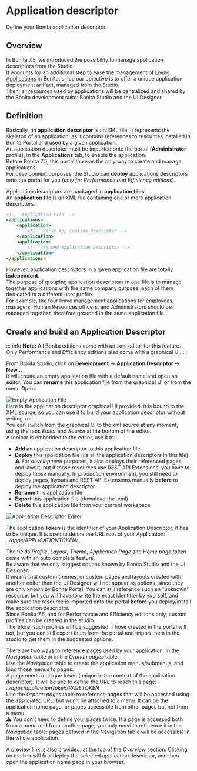 # Application descriptor
Define your Bonita application descriptor.


## Overview

In Bonita 7.5, we introduced the possibility to manage application descriptors from the Studio.  
It accounts for an additional step to ease the management of [Living Applications](applications.md) in Bonita, since our objective is to offer a unique application deployment artifact, managed from the Studio.  
Then, all resources used by applications will be centralized and shared by the Bonita development suite: Bonita Studio and the UI Designer.  

## Definition 

Basically, an **application descriptor** is an XML file. It represents the skeleton of an application, as it contains references to resources installed in Bonita Portal and used by a given application.  
An application descriptor must be imported onto the portal (**Administrator** profile), in the **Applications** tab, to enable the application.  
Before Bonita 7.5, this portal tab was the only way to create and manage applications.  
For development purposes, the Studio can **deploy** applications descriptors onto the portal for you (_only for Performance and Efficiency editions_).

Application descriptors are packaged in **application files**.  
An **application file** is an XML file containing one or more application descriptors.  
```xml
<!--  Application File -->
<applications>
	<application>
		<!--  First Application Descriptor -->
	</application>
	<application>
		<!--  Second Application Descriptor -->
	</application>
</applications>
```
	
However, application descriptors in a given application file are totally **independent**.  
The purpose of grouping application descriptors in one file is to manage together applications with the same company purpose, each of them dedicated to a different user profile.  
For example, the four leave management applications for employees, managers, Human Resources officers, and Administrators should be managed together, therefore grouped in the same application file.  

## Create and build an Application Descriptor

::: info
**Note:** All Bonita editions come with an .xml editor for this feature. Only Performance and Efficiency editions also come with a graphical UI.
:::

From Bonita Studio, click on **Development** -> **Application Descriptor** -> **New...**  
It will create an empty application file with a default name and open an editor. You can **rename** this application file from the graphical UI or from the menu **Open**.  

![Empty Application File](images/applicationDescriptors/emptyApplicationFile_v2.png)  
Here is the application descriptor graphical UI provided. It is bound to the XML source, so you can use it to build your application descriptor without writing xml.  
You can switch from the graphical UI to the xml source at any moment, using the tabs _Editor_ and _Source_ at the bottom of the editor.  
A toolbar is embedded to the editor, use it to:  

 - **Add** an application descriptor to this application file
 - **Deploy** this application file (i.e all the application descriptors in this file).  
 ⚠  For _development_ purposes, it also deploys their referenced pages and layout, but if those resources use REST API Extensions, you have to deploy those manually. In _production_ environment, you still need to deploy pages, layouts and REST API Extensions manually **before** to deploy the application descriptor.   
 - **Rename** this application file
 - **Export** this application file (download the .xml)
 - **Delete** this application file from your current workspace

![Application Descriptor Editor](images/applicationDescriptors/applicationDescriptorEditor_v2.png)

The application **Token** is the identifier of your Application Descriptor; it has to be unique. It is used to define the URL root of your Application:  _../apps/APPLICATIONTOKEN/.._  

The fields _Profile_, _Layout_, _Theme_, _Application Page_ and _Home page token_ come with an auto complete feature.  
Be aware that we only suggest options known by Bonita Studio and the UI Designer.  
It means that custom themes, or custom pages and layouts created with another editor than the UI Designer will not appear as options, since they are only known by Bonita Portal.
You can still reference such an "unknown" resource, but you will have to write the exact identifier by yourself, and make sure the resource is imported onto the portal **before** you deploy/install the application descriptor.  
Since Bonita 7.6, and for Performance and Efficiency editions only, custom profiles can be created in the studio.  
Therefore, such profiles will be suggested. Those created in the portal will not, but you can still export them from the portal and import them in the studio to get them in the suggested options.

There are two ways to reference pages used by your application. In the _Navigation_ table or in the _Orphan pages_ table.  
Use the _Navigation_ table to create the application menus/submenus, and bind those menus to pages.  
A page needs a unique token (unique in the context of the application descriptor). It will be use to define the URL to reach this page: _../apps/applicationToken/PAGETOKEN_  
Use the _Orphan pages_ table to reference pages that will be accessed using the associated URL, but won't be attached to a menu. It can be the application home page, or pages accessible from other pages but not from a menu.  
⚠ You don't need to define your pages twice. If a page is accessed both from a menu and from another page, you only need to reference it in the _Navigation_ table: pages defined in the Navigation table will be accessible in the whole application.  

A preview link is also provided, at the top of the _Overview_ section. Clicking on the link will first deploy the selected application descriptor, and then open the application home page in your browser.
